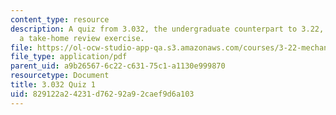 ```yaml
---
content_type: resource
description: A quiz from 3.032, the undergraduate counterpart to 3.22, provided as
  a take-home review exercise.
file: https://ol-ocw-studio-app-qa.s3.amazonaws.com/courses/3-22-mechanical-behavior-of-materials-spring-2008/829122a24231d76292a92caef9d6a103_3_032quiz.pdf
file_type: application/pdf
parent_uid: a9b26567-6c22-c631-75c1-a1130e999870
resourcetype: Document
title: 3.032 Quiz 1
uid: 829122a2-4231-d762-92a9-2caef9d6a103
---
```


